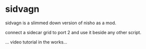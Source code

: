 # sidvagn

sidvagn is a slimmed down version of nisho as a mod.

connect a sidecar grid to port 2 and use it beside any other script.

... video tutorial in the works...
